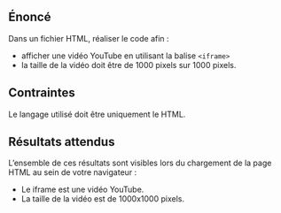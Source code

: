 ## Énoncé

Dans un fichier HTML, réaliser le code afin :

- afficher une vidéo YouTube en utilisant la balise ```<iframe>```
- la taille de la vidéo doit être de 1000 pixels sur 1000 pixels.

## Contraintes

Le langage utilisé doit être uniquement le HTML.

## Résultats attendus

L’ensemble de ces résultats sont visibles lors du chargement de la page HTML au sein de votre navigateur :

- Le iframe est une vidéo YouTube.
- La taille de la vidéo est de 1000x1000 pixels.